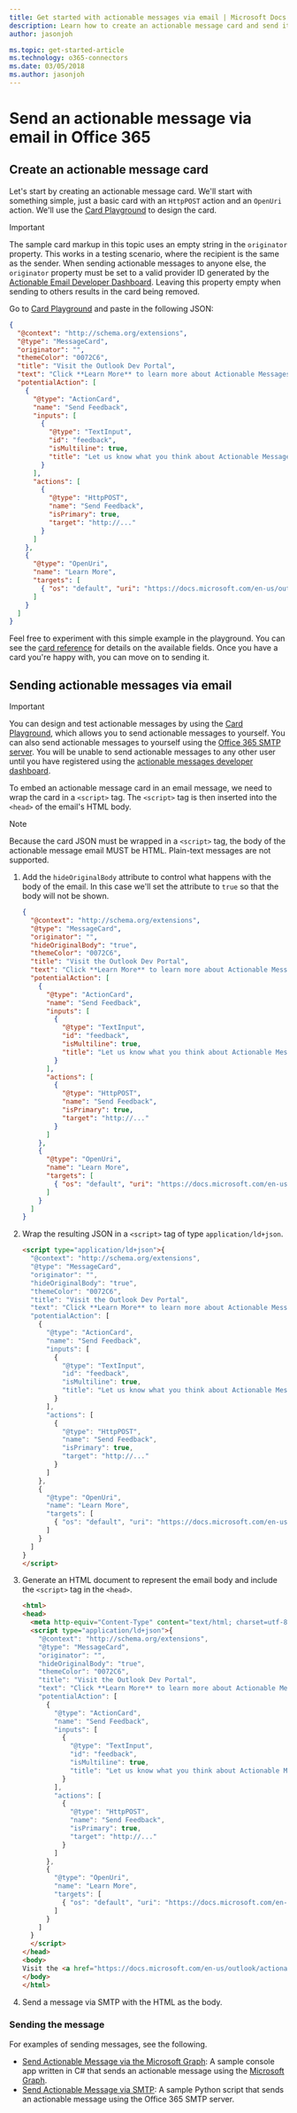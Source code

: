 ```yaml
---
title: Get started with actionable messages via email | Microsoft Docs
description: Learn how to create an actionable message card and send it via email.
author: jasonjoh

ms.topic: get-started-article
ms.technology: o365-connectors
ms.date: 03/05/2018
ms.author: jasonjoh
---
```


# Send an actionable message via email in Office 365

## Create an actionable message card

Let's start by creating an actionable message card. We'll start with something simple, just a basic card with an `HttpPOST` action and an `OpenUri` action. We'll use the [Card Playground](https://messagecardplayground.azurewebsites.net/) to design the card.

> [!IMPORTANT]
> The sample card markup in this topic uses an empty string in the `originator` property. This works in a testing scenario, where the recipient is the same as the sender. When sending actionable messages to anyone else, the `originator` property must be set to a valid provider ID generated by the [Actionable Email Developer Dashboard](actionable-email-dev-dashboard). Leaving this property empty when sending to others results in the card being removed.

Go to [Card Playground](https://messagecardplayground.azurewebsites.net/) and paste in the following JSON:

```json
{
  "@context": "http://schema.org/extensions",
  "@type": "MessageCard",
  "originator": "",
  "themeColor": "0072C6",
  "title": "Visit the Outlook Dev Portal",
  "text": "Click **Learn More** to learn more about Actionable Messages!",
  "potentialAction": [
    {
      "@type": "ActionCard",
      "name": "Send Feedback",
      "inputs": [
        {
          "@type": "TextInput",
          "id": "feedback",
          "isMultiline": true,
          "title": "Let us know what you think about Actionable Messages"
        }
      ],
      "actions": [
        {
          "@type": "HttpPOST",
          "name": "Send Feedback",
          "isPrimary": true,
          "target": "http://..."
        }
      ]
    },
    {
      "@type": "OpenUri",
      "name": "Learn More",
      "targets": [
        { "os": "default", "uri": "https://docs.microsoft.com/en-us/outlook/actionable-messages" }
      ]
    }
  ]
}
```

Feel free to experiment with this simple example in the playground. You can see the [card reference](card-reference.md) for details on the available fields. Once you have a card you're happy with, you can move on to sending it.

## Sending actionable messages via email

> [!IMPORTANT]
> You can design and test actionable messages by using the [Card Playground](https://messagecardplayground.azurewebsites.net/), which allows you to send actionable messages to yourself. You can also send actionable messages to yourself using the [Office 365 SMTP server](https://support.office.com/en-us/article/POP-and-IMAP-settings-for-Outlook-Office-365-for-business-7fc677eb-2491-4cbc-8153-8e7113525f6c). You will be unable to send actionable messages to any other user until you have registered using the [actionable messages developer dashboard](https://aka.ms/publishoam).

To embed an actionable message card in an email message, we need to wrap the card in a `<script>` tag. The `<script>` tag is then inserted into the `<head>` of the email's HTML body.

> [!NOTE]
> Because the card JSON must be wrapped in a `<script>` tag, the body of the actionable message email MUST be HTML. Plain-text messages are not supported.

1. Add the `hideOriginalBody` attribute to control what happens with the body of the email. In this case we'll set the attribute to `true` so that the body will not be shown.

    ```json
    {
      "@context": "http://schema.org/extensions",
      "@type": "MessageCard",
      "originator": "",
      "hideOriginalBody": "true",
      "themeColor": "0072C6",
      "title": "Visit the Outlook Dev Portal",
      "text": "Click **Learn More** to learn more about Actionable Messages!",
      "potentialAction": [
        {
          "@type": "ActionCard",
          "name": "Send Feedback",
          "inputs": [
            {
              "@type": "TextInput",
              "id": "feedback",
              "isMultiline": true,
              "title": "Let us know what you think about Actionable Messages"
            }
          ],
          "actions": [
            {
              "@type": "HttpPOST",
              "name": "Send Feedback",
              "isPrimary": true,
              "target": "http://..."
            }
          ]
        },
        {
          "@type": "OpenUri",
          "name": "Learn More",
          "targets": [
            { "os": "default", "uri": "https://docs.microsoft.com/en-us/outlook/actionable-messages" }
          ]
        }
      ]
    }
    ```

1. Wrap the resulting JSON in a `<script>` tag of type `application/ld+json`.

    ```html
    <script type="application/ld+json">{
      "@context": "http://schema.org/extensions",
      "@type": "MessageCard",
      "originator": "",
      "hideOriginalBody": "true",
      "themeColor": "0072C6",
      "title": "Visit the Outlook Dev Portal",
      "text": "Click **Learn More** to learn more about Actionable Messages!",
      "potentialAction": [
        {
          "@type": "ActionCard",
          "name": "Send Feedback",
          "inputs": [
            {
              "@type": "TextInput",
              "id": "feedback",
              "isMultiline": true,
              "title": "Let us know what you think about Actionable Messages"
            }
          ],
          "actions": [
            {
              "@type": "HttpPOST",
              "name": "Send Feedback",
              "isPrimary": true,
              "target": "http://..."
            }
          ]
        },
        {
          "@type": "OpenUri",
          "name": "Learn More",
          "targets": [
            { "os": "default", "uri": "https://docs.microsoft.com/en-us/outlook/actionable-messages" }
          ]
        }
      ]
    }
    </script>
    ```

1. Generate an HTML document to represent the email body and include the `<script>` tag in the `<head>`.

    ```html
    <html>
    <head>
      <meta http-equiv="Content-Type" content="text/html; charset=utf-8">
      <script type="application/ld+json">{
        "@context": "http://schema.org/extensions",
        "@type": "MessageCard",
        "originator": "",
        "hideOriginalBody": "true",
        "themeColor": "0072C6",
        "title": "Visit the Outlook Dev Portal",
        "text": "Click **Learn More** to learn more about Actionable Messages!",
        "potentialAction": [
          {
            "@type": "ActionCard",
            "name": "Send Feedback",
            "inputs": [
              {
                "@type": "TextInput",
                "id": "feedback",
                "isMultiline": true,
                "title": "Let us know what you think about Actionable Messages"
              }
            ],
            "actions": [
              {
                "@type": "HttpPOST",
                "name": "Send Feedback",
                "isPrimary": true,
                "target": "http://..."
              }
            ]
          },
          {
            "@type": "OpenUri",
            "name": "Learn More",
            "targets": [
              { "os": "default", "uri": "https://docs.microsoft.com/en-us/outlook/actionable-messages" }
            ]
          }
        ]
      }
      </script>
    </head>
    <body>
    Visit the <a href="https://docs.microsoft.com/en-us/outlook/actionable-messages">Outlook Dev Portal</a> to learn more about Actionable Messages.
    </body>
    </html>
    ```

1. Send a message via SMTP with the HTML as the body.

### Sending the message

For examples of sending messages, see the following.

- [Send Actionable Message via the Microsoft Graph](https://github.com/jasonjoh/send-actionable-message): A sample console app written in C# that sends an actionable message using the [Microsoft Graph](https://graph.microsoft.io/en-us/docs/api-reference/v1.0/api/message_send).
- [Send Actionable Message via SMTP](https://gist.github.com/jasonjoh/3ec367594c3fa662ee983a617bdc7deb): A sample Python script that sends an actionable message using the Office 365 SMTP server.